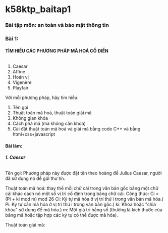 # k58ktp_baitap1
### Bài tập môn: an toàn và bảo mật thông tin
### Bài 1:
#### TÌM HIỂU CÁC PHƯƠNG PHÁP MÃ HOÁ CỔ ĐIỂN
###### 
1. Caesar
2. Affine
3. Hoán vị
4. Vigenère
5. Playfair

Với mỗi phương pháp, hãy tìm hiểu:
1. Tên gọi
2. Thuật toán mã hoá, thuật toán giải mã
3. Không gian khóa
4. Cách phá mã (mà không cần khoá)
5. Cài đặt thuật toán mã hoá và giải mã bằng code C++ và bằng html+css+javascript

#### Bài làm:
##### 1. Caesar
######
Tên gọi: Phương pháp này được đặt tên theo hoàng đế Julius Caesar, người đã sử dụng nó để gửi thư tín.

Thuật toán mã hoá: thay thế mỗi chữ cái trong văn bản gốc bằng một chữ cái khác cách nó một số vị trí cố định trong bảng chữ cái. 
Công thức: Ci = (Pi + ki mod m) mod 26
Ci: Ký tự mã hóa ở vị trí thứ i trong văn bản mã hóa.)
Pi: Ký tự cần mã hóa ở vị trí thứ i trong văn bản gốc.)
ki: Khóa hoặc "chìa khóa" sử dụng để mã hóa.)
m: Một giá trị hằng số (thường là kích thước của bảng mã hoặc tập hợp các ký tự có thể được mã hóa).

Thuật toán giải mã:
